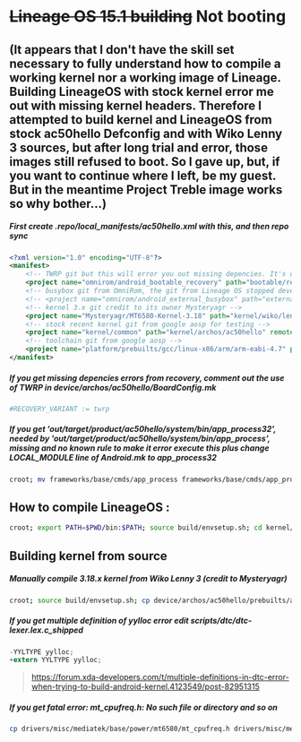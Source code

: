 # ~~Lineage OS 15.1 building~~ **Not booting**
## (It appears that I don't have the skill set necessary to fully understand how to compile a working kernel nor a working image of Lineage. Building LineageOS with stock kernel error me out with missing kernel headers. Therefore I attempted to build kernel and LineageOS from stock ac50hello Defconfig and with Wiko Lenny 3 sources, but after long trial and error, those images still refused to boot. So I gave up, but, if you want to continue where I left, be my guest. But in the meantime Project Treble image works so why bother...)

##### First create .repo/local_manifests/ac50hello.xml with this, and then repo sync
```xml
<?xml version="1.0" encoding="UTF-8"?>
<manifest>
	<!-- TWRP git but this will error you out missing depencies. It's on you to fix it or to not build TWRP while building LineageOS -->
	<project name="omnirom/android_bootable_recovery" path="bootable/recovery-twrp" remote="github" revision="android-9.0" />
	<!-- busybox git from OmniRom, the git from Lineage OS stopped development after Android 7.1 and CyanogenMod 14.1 (RIP) -->
	<!-- <project name="omnirom/android_external_busybox" path="external/busybox" remote="github" revision="android-8.1" /> -->
	<!-- kernel 3.x git credit to its owner Mysteryagr -->
	<project name="Mysteryagr/MT6580-Kernel-3.18" path="kernel/wiko/lenny_3" remote="github" revision="master" />
	<!-- stock recent kernel git from google aosp for testing -->
	<project name="kernel/common" path="kernel/archos/ac50hello" remote="android.googlesource" revision="android-4.9-o" />
	<!-- toolchain git from google aosp -->
	<project name="platform/prebuilts/gcc/linux-x86/arm/arm-eabi-4.7" path="prebuilts/gcc/linux-x86/arm/arm-eabi-4.7" remote="android.googlesource" revision="master" />
</manifest>
```

##### If you get missing depencies errors from recovery, comment out the use of TWRP in device/archos/ac50hello/BoardConfig.mk
```mk
#RECOVERY_VARIANT := twrp
```

##### If you get __'out/target/product/ac50hello/system/bin/app_process32', needed by 'out/target/product/ac50hello/system/bin/app_process', missing and no known rule to make it__ error execute this plus change LOCAL_MODULE line of Android.mk to app_process32
```bash
croot; mv frameworks/base/cmds/app_process frameworks/base/cmds/app_process32
```

## How to compile LineageOS :
```bash
croot; export PATH=$PWD/bin:$PATH; source build/envsetup.sh; cd kernel/wiko/lenny_3; make clean; make mrproper; croot; breakfast lineage_ac50hello-eng; mka clean; brunch lineage_ac50hello-eng
```

## Building kernel from source

##### Manually compile 3.18.x kernel from Wiko Lenny 3 (credit to Mysteryagr)
```bash
croot; source build/envsetup.sh; cp device/archos/ac50hello/prebuilts/ac50hello_defconfig kernel/wiko/lenny_3/arch/arm/configs/; cd kernel/wiko/lenny_3; ln -s ../../../prebuilts ./; export CROSS_COMPILE=prebuilts/gcc/linux-x86/arm/arm-eabi-4.7/bin/arm-eabi-; export EXTRA_CMDS='bootopt=64S3,32S1,32S1'; export ARCH=arm; export ARCH_MTK_PLATFORM=mt6580; make clean; make mrproper; make v3702_defconfig; make
```
##### If you get __multiple definition of yylloc__ error edit scripts/dtc/dtc-lexer.lex.c_shipped
```c
-YYLTYPE yylloc;
+extern YYLTYPE yylloc;
```
> <https://forum.xda-developers.com/t/multiple-definitions-in-dtc-error-when-trying-to-build-android-kernel.4123549/post-82951315>

##### If you get __fatal error: mt_cpufreq.h: No such file or directory__ and so on
```bash
cp drivers/misc/mediatek/base/power/mt6580/mt_cpufreq.h drivers/misc/mediatek/base/power/include/; cp drivers/misc/mediatek/base/power/mt6580/mt_gpufreq.h drivers/misc/mediatek/base/power/include/; cp drivers/misc/mediatek/btcvsd/AudioBTCVSDDef.h drivers/misc/mediatek/btcvsd/inc/mt6580/; cp drivers/misc/mediatek/cmdq/v2/mt6580/cmdq_engine.h drivers/misc/mediatek/cmdq/v2/; cp drivers/misc/mediatek/gpio/mt6580/*.h drivers/misc/mediatek/include/mt-plat/; cp drivers/misc/mediatek/i2c/mt6580/*.h drivers/misc/mediatek/include/; cp drivers/misc/mediatek/m4u/mt6580/*.h drivers/misc/mediatek/m4u/mt6580/../2.0/; cp drivers/misc/mediatek/power/mt6580/*.h drivers/misc/mediatek/include/; cp drivers/misc/mediatek/uart/mt6580/*.h drivers/misc/mediatek/uart/include/; cp drivers/misc/mediatek/video/mt6580/dispsys/*.h drivers/misc/mediatek/video/mt6580/videox/; cp drivers/misc/mediatek/video/mt6580/videox/*.h drivers/misc/mediatek/video/common/; cp drivers/mmc/host/mediatek/mt6580/*.h drivers/misc/mediatek/include/mt-plat/; cp drivers/pinctrl/mediatek/*.h include/; cp drivers/spi/mediatek/mt6580/*.h include/; cp drivers/watchdog/mediatek/wdt/mt6580/*.h include/

```